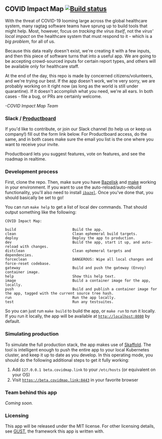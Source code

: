 
## COVID Impact Map  [![Build status](https://badge.buildkite.com/f3cfe4096b4a4624c50ef31a9075fba4898ea34c6bc6ff731d.svg)](https://buildkite.com/bloomworks/covid-impact-map)

With the threat of COVID-19 looming large across the global healthcare system, many ragtag software teams have sprung up to build tools that might help. Most, however, focus on _tracking the virus itself_, not the _virus' local impact_ on the healthcare system that must respond to it - which is a _big problem_, for all of us.

Because this data really doesn't exist, we're creating it with a few inputs, and then this piece of software turns that into a useful app. We are going to be accepting crowd-sourced inputs for certain report types, and others will be available only for healthcare staff.

At the end of the day, this repo is made by concerned citizens/volunteers, and we're trying our best. If the app doesn't work, we're very sorry, we are probably working on it right now (as long as the world is still under quarantine). If it doesn't accomplish what you need, we're all ears. In both cases - file a bug, or PRs are certainly welcome.

_-COVID Impact Map Team_


### Slack / [Productboard](https://portal.productboard.com/covidmap/1-covid-impact-map)

If you'd like to contribute, or join our Slack channel (to help us or keep us company!) fill out the form link below. For Productboard access, do the same, and in both cases make sure the email you list is the one where you want to receive your invite.

Productboard lets you suggest features, vote on features, and see the roadmap in realtime.


### Development process

First, clone the repo. Then, make sure you have [Bazelisk](https://github.com/bazelbuild/bazelisk) and [make](https://www.gnu.org/software/make/) working in your environment. If you want to use the auto-reload/auto-rebuild functionality, you'll also need to install [`ibazel`](https://github.com/bazelbuild/bazel-watcher). Once you've done that, you should basically be set to go!

You can run `make help` to get a list of local dev commands. That should output something like the following:

```
COVID Impact Map:

build                          Build the app.
clean                          Clean ephemeral build targets.
deploy                         Deploy the app to production.
dev                            Build the app, start it up, and auto-reload with changes.
distclean                      Clean ephemeral targets and dependencies.
forceclean                     DANGEROUS: Wipe all local changes and force-reset codebase.
gateway                        Build and push the gateway (Envoy) container image.
help                           Show this help text.
image                          Build a container image for the app, locally.
push                           Build and publish a container image for the app, tagged with the current source tree hash.
run                            Run the app locally.
test                           Run any testsuites.
```

So you can just run `make build` to build the app, or `make run` to run it locally. If you run it locally, the app will be available at [`http://localhost:8080`](http://localhost:8080) by default.


### Simulating production

To simulate the full production stack, the app makes use of [Skaffold](https://skaffold.dev/). The tool is intelligent enough to push the entire app to your local Kubernetes cluster, and keep it up to date as you develop. In this operating mode, you should do the following additional steps to get it fully working:

1. Add `127.0.0.1 beta.covidmap.link` to your `/etc/hosts` (or equivalent on your OS)
2. Visit [`https://beta.covidmap.link:8443`](https://beta.covidmap.link:8443) in your favorite browser



### Team behind this app

*Coming soon.*


### Licensing

This app will be released under the MIT license. For other licensing details, see [GUST](https://github.com/sgammon/gust), the framework this app is written with.

